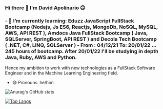 ### Hi there 👋 I'm David Apolinario 😊

<h3>- 🌱 I’m currently learning: Eduzz JavaScript FullStack Bootcamp (Nodejs, Js ES6, Reactjs, MongoDb, NoSQL, MySQL, AWS, API REST ), Amdocs Java FullStack Bootcamp ( Java, SQLServer, SpringBoot, API REST ) and Decola Tech Bootcamp ( .NET, C#, LINQ, SQLServer ) -  From : 04/12/21 To: 20/01/22 ... 245 hours of bootcamp. After 20/01/22 I'll be studying in depth Java, Ruby, AWS and Python. </h3> Hence my ambition to work with new technologies as a FullStack Software Engineer and in the Machine Learning Engineering field.

- 😄 Pronouns: he/him


![Anurag's GitHub stats](https://github-readme-stats.vercel.app/api?username=davivers&show_icons=true&theme=panda) 



[![Top Langs](https://github-readme-stats.vercel.app/api/top-langs/?username=davivers&layout=compact&show_icons=true&theme=panda)](https://github.com/anuraghazra/github-readme-stats)
